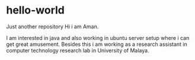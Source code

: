 # hello-world
Just another repository
Hi i am Aman.

I am interested in java and also working in ubuntu server setup where i can get great amusement.
Besides this i am working as a research assistant in computer technology research lab in University of Malaya.
